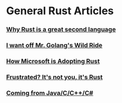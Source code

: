 # General Rust Articles

### [Why Rust is a great second language](https://dev.to/blorente/why-learning-rust-is-great-as-a-second-language-5583)

### [I want off Mr. Golang's Wild Ride](https://fasterthanli.me/articles/i-want-off-mr-golangs-wild-ride)

### [How Microsoft is Adopting Rust](https://medium.com/the-innovation/how-microsoft-is-adopting-rust-e0f8816566ba)

### [Frustrated? It's not you, it's Rust](https://fasterthanli.me/articles/frustrated-its-not-you-its-rust)

### [Coming from Java/C/C++/C#](https://fasterthanli.me/articles/i-am-a-java-csharp-c-or-cplusplus-dev-time-to-do-some-rust)

